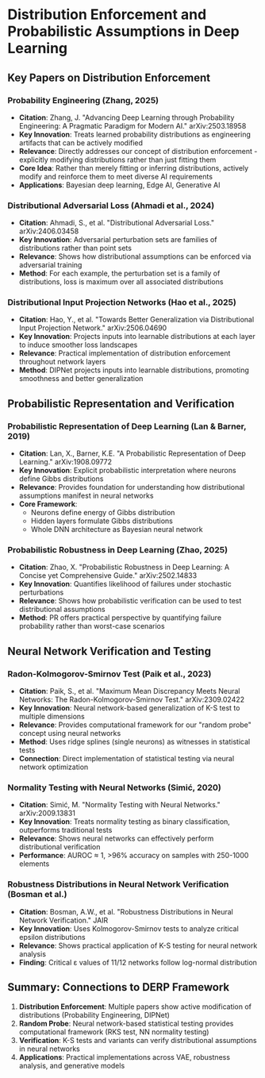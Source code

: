 # Distribution Enforcement and Probabilistic Assumptions in Deep Learning

## Key Papers on Distribution Enforcement

### Probability Engineering (Zhang, 2025)
- **Citation**: Zhang, J. "Advancing Deep Learning through Probability Engineering: A Pragmatic Paradigm for Modern AI." arXiv:2503.18958
- **Key Innovation**: Treats learned probability distributions as engineering artifacts that can be actively modified
- **Relevance**: Directly addresses our concept of distribution enforcement - explicitly modifying distributions rather than just fitting them
- **Core Idea**: Rather than merely fitting or inferring distributions, actively modify and reinforce them to meet diverse AI requirements
- **Applications**: Bayesian deep learning, Edge AI, Generative AI

### Distributional Adversarial Loss (Ahmadi et al., 2024)
- **Citation**: Ahmadi, S., et al. "Distributional Adversarial Loss." arXiv:2406.03458
- **Key Innovation**: Adversarial perturbation sets are families of distributions rather than point sets
- **Relevance**: Shows how distributional assumptions can be enforced via adversarial training
- **Method**: For each example, the perturbation set is a family of distributions, loss is maximum over all associated distributions

### Distributional Input Projection Networks (Hao et al., 2025)
- **Citation**: Hao, Y., et al. "Towards Better Generalization via Distributional Input Projection Network." arXiv:2506.04690
- **Key Innovation**: Projects inputs into learnable distributions at each layer to induce smoother loss landscapes
- **Relevance**: Practical implementation of distribution enforcement throughout network layers
- **Method**: DIPNet projects inputs into learnable distributions, promoting smoothness and better generalization

## Probabilistic Representation and Verification

### Probabilistic Representation of Deep Learning (Lan & Barner, 2019)
- **Citation**: Lan, X., Barner, K.E. "A Probabilistic Representation of Deep Learning." arXiv:1908.09772
- **Key Innovation**: Explicit probabilistic interpretation where neurons define Gibbs distributions
- **Relevance**: Provides foundation for understanding how distributional assumptions manifest in neural networks
- **Core Framework**: 
  - Neurons define energy of Gibbs distribution
  - Hidden layers formulate Gibbs distributions
  - Whole DNN architecture as Bayesian neural network

### Probabilistic Robustness in Deep Learning (Zhao, 2025)
- **Citation**: Zhao, X. "Probabilistic Robustness in Deep Learning: A Concise yet Comprehensive Guide." arXiv:2502.14833
- **Key Innovation**: Quantifies likelihood of failures under stochastic perturbations
- **Relevance**: Shows how probabilistic verification can be used to test distributional assumptions
- **Method**: PR offers practical perspective by quantifying failure probability rather than worst-case scenarios

## Neural Network Verification and Testing

### Radon-Kolmogorov-Smirnov Test (Paik et al., 2023)
- **Citation**: Paik, S., et al. "Maximum Mean Discrepancy Meets Neural Networks: The Radon-Kolmogorov-Smirnov Test." arXiv:2309.02422
- **Key Innovation**: Neural network-based generalization of K-S test to multiple dimensions
- **Relevance**: Provides computational framework for our "random probe" concept using neural networks
- **Method**: Uses ridge splines (single neurons) as witnesses in statistical tests
- **Connection**: Direct implementation of statistical testing via neural network optimization

### Normality Testing with Neural Networks (Simić, 2020)  
- **Citation**: Simić, M. "Normality Testing with Neural Networks." arXiv:2009.13831
- **Key Innovation**: Treats normality testing as binary classification, outperforms traditional tests
- **Relevance**: Shows neural networks can effectively perform distributional verification
- **Performance**: AUROC ≈ 1, >96% accuracy on samples with 250-1000 elements

### Robustness Distributions in Neural Network Verification (Bosman et al.)
- **Citation**: Bosman, A.W., et al. "Robustness Distributions in Neural Network Verification." JAIR
- **Key Innovation**: Uses Kolmogorov-Smirnov tests to analyze critical epsilon distributions
- **Relevance**: Shows practical application of K-S testing for neural network analysis
- **Finding**: Critical ε values of 11/12 networks follow log-normal distribution

## Summary: Connections to DERP Framework

1. **Distribution Enforcement**: Multiple papers show active modification of distributions (Probability Engineering, DIPNet)
2. **Random Probe**: Neural network-based statistical testing provides computational framework (RKS test, NN normality testing)
3. **Verification**: K-S tests and variants can verify distributional assumptions in neural networks
4. **Applications**: Practical implementations across VAE, robustness analysis, and generative models